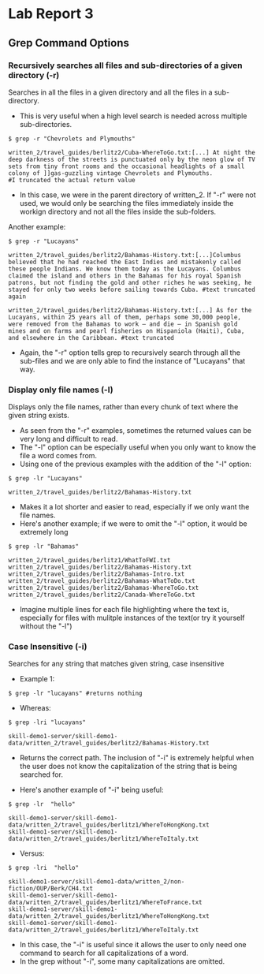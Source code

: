 # Lab Report 3
## **Grep Command Options**

### **Recursively searches all files and sub-directories of a given directory (-r)**
Searches in all the files in a given directory and all the files in a sub-directory.
- This is very useful when a high level search is needed across multiple sub-directories.

```
$ grep -r "Chevrolets and Plymouths"

written_2/travel_guides/berlitz2/Cuba-WhereToGo.txt:[...] At night the deep darkness of the streets is punctuated only by the neon glow of TV sets from tiny front rooms and the occasional headlights of a small colony of ]]gas-guzzling vintage Chevrolets and Plymouths.
#I truncated the actual return value
```

- In this case, we were in the parent directory of written_2. If "-r" were not used, we would only be searching the files immediately inside the workign directory and not all the files inside the sub-folders.

Another example: 

```
$ grep -r "Lucayans"

written_2/travel_guides/berlitz2/Bahamas-History.txt:[...]Columbus believed that he had reached the East Indies and mistakenly called these people Indians. We know them today as the Lucayans. Columbus claimed the island and others in the Bahamas for his royal Spanish patrons, but not finding the gold and other riches he was seeking, he stayed for only two weeks before sailing towards Cuba. #text truncated again

written_2/travel_guides/berlitz2/Bahamas-History.txt:[...] As for the Lucayans, within 25 years all of them, perhaps some 30,000 people, were removed from the Bahamas to work — and die — in Spanish gold mines and on farms and pearl fisheries on Hispaniola (Haiti), Cuba, and elsewhere in the Caribbean. #text truncated
```

- Again, the "-r" option tells grep to recursively search through all the sub-files and we are only able to find the instance of "Lucayans" that way.

### **Display only file names (-l)**
Displays only the file names, rather than every chunk of text where the given string exists.
- As seen from the "-r" examples, sometimes the returned values can be very long and difficult to read.
- The "-l" option can be especially useful when you only want to know the file a word comes from.
- Using one of the previous examples with the addition of the "-l" option:

```
$ grep -lr "Lucayans"

written_2/travel_guides/berlitz2/Bahamas-History.txt
```

- Makes it a lot shorter and easier to read, especially if we only want the file names.
- Here's another example; if we were to omit the "-l" option, it would be extremely long

```
$ grep -lr "Bahamas" 

written_2/travel_guides/berlitz1/WhatToFWI.txt
written_2/travel_guides/berlitz2/Bahamas-History.txt
written_2/travel_guides/berlitz2/Bahamas-Intro.txt
written_2/travel_guides/berlitz2/Bahamas-WhatToDo.txt
written_2/travel_guides/berlitz2/Bahamas-WhereToGo.txt
written_2/travel_guides/berlitz2/Canada-WhereToGo.txt
```

- Imagine multiple lines for each file highlighting where the text is, especially for files with mulitple instances of the text(or try it yourself without the "-l")

### **Case Insensitive (-i)**
Searches for any string that matches given string, case insensitive
- Example 1: 

```
$ grep -lr "lucayans" #returns nothing
```

- Whereas: 

```
$ grep -lri "lucayans"

skill-demo1-server/skill-demo1-data/written_2/travel_guides/berlitz2/Bahamas-History.txt
```

- Returns the correct path. The inclusion of "-i" is extremely helpful when the user does not know the capitalization of the string that is being searched for.

- Here's another example of "-i" being useful: 

```
$ grep -lr  "hello"

skill-demo1-server/skill-demo1-data/written_2/travel_guides/berlitz1/WhereToHongKong.txt
skill-demo1-server/skill-demo1-data/written_2/travel_guides/berlitz1/WhereToItaly.txt
```

- Versus:

```
$ grep -lri  "hello"

skill-demo1-server/skill-demo1-data/written_2/non-fiction/OUP/Berk/CH4.txt
skill-demo1-server/skill-demo1-data/written_2/travel_guides/berlitz1/WhereToFrance.txt
skill-demo1-server/skill-demo1-data/written_2/travel_guides/berlitz1/WhereToHongKong.txt
skill-demo1-server/skill-demo1-data/written_2/travel_guides/berlitz1/WhereToItaly.txt
```

- In this case, the "-i" is useful since it allows the user to only need one command to search for all capitalizations of a word. 
- In the grep without "-i", some many capitalizations are omitted. 

